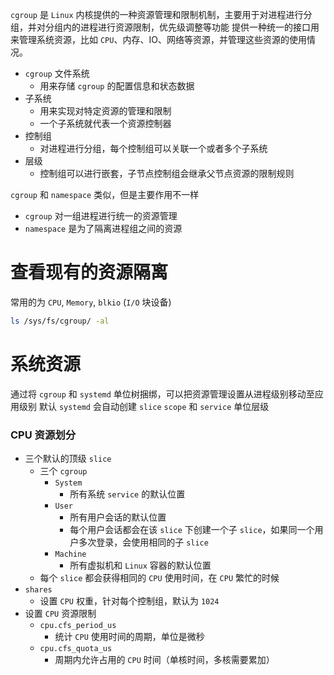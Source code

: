`cgroup` 是 `Linux` 内核提供的一种资源管理和限制机制，主要用于对进程进行分组，并对分组内的进程进行资源限制，优先级调整等功能
提供一种统一的接口用来管理系统资源，比如 `CPU`、内存、IO、网络等资源，并管理这些资源的使用情况。

- `cgroup` 文件系统
    - 用来存储 `cgroup` 的配置信息和状态数据
- 子系统
    - 用来实现对特定资源的管理和限制
    - 一个子系统就代表一个资源控制器
- 控制组
    - 对进程进行分组，每个控制组可以关联一个或者多个子系统
- 层级
    - 控制组可以进行嵌套，子节点控制组会继承父节点资源的限制规则

`cgroup` 和 `namespace` 类似，但是主要作用不一样

- `cgroup` 对一组进程进行统一的资源管理
- `namespace` 是为了隔离进程组之间的资源

# 查看现有的资源隔离

常用的为 `CPU`, `Memory`, `blkio` (`I/O` 块设备)

```bash
ls /sys/fs/cgroup/ -al
```

# 系统资源

通过将 `cgroup` 和 `systemd` 单位树捆绑，可以把资源管理设置从进程级别移动至应用级别
默认 `systemd` 会自动创建 `slice` `scope` 和 `service` 单位层级

### CPU 资源划分

- 三个默认的顶级 `slice`
    - 三个 `cgroup`
        - `System`
            - 所有系统 `service` 的默认位置
        - `User`
            - 所有用户会话的默认位置
            - 每个用户会话都会在该 `slice` 下创建一个子 `slice`，如果同一个用户多次登录，会使用相同的子 `slice`
        - `Machine`
            - 所有虚拟机和 `Linux` 容器的默认位置
    - 每个 `slice` 都会获得相同的 `CPU` 使用时间，在 `CPU` 繁忙的时候
- `shares`
  - 设置 `CPU` 权重，针对每个控制组，默认为 `1024`
- 设置 `CPU` 资源限制
  - `cpu.cfs_period_us`
    - 统计 `CPU` 使用时间的周期，单位是微秒
  - `cpu.cfs_quota_us`
    - 周期内允许占用的 `CPU` 时间（单核时间，多核需要累加）


